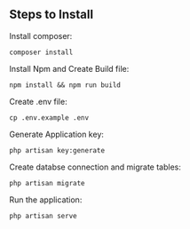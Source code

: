 
## Steps to Install

Install composer:

    composer install

Install Npm and Create Build file:

    npm install && npm run build
    
Create .env file:

    cp .env.example .env
    
Generate Application key:

    php artisan key:generate

Create databse connection and migrate tables:

    php artisan migrate

Run the application:

    php artisan serve
